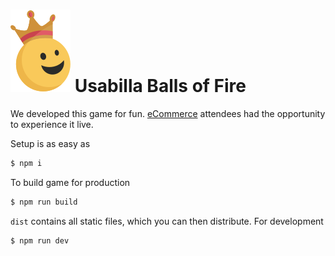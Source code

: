 # ![alt tag](./src/images/smiley-crown.svg) Usabilla Balls of Fire

We developed this game for fun. [eCommerce](http://www.amsterdameweek.com/) attendees had the opportunity to experience it live.

Setup is as easy as

```sh
$ npm i
```

To build game for production

```sh
$ npm run build
```

`dist` contains all static files, which you can then distribute. For development

```sh
$ npm run dev
```
